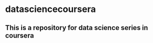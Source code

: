 datasciencecoursera
===================
## This is a repository for data science series in coursera
